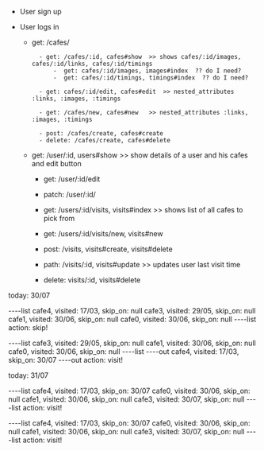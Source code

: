 
- User sign up
- User logs in

	- get: /cafes/

			- get: /cafes/:id, cafes#show  >> shows cafes/:id/images, cafes/:id/links, cafes/:id/timings
				-  get: cafes/:id/images, images#index  ?? do I need?
				-  get: cafes/:id/timings, timings#index  ?? do I need?

			- get: cafes/:id/edit, cafes#edit  >> nested_attributes :links, :images, :timings

			- get: /cafes/new, cafes#new   >> nested_attributes :links, :images, :timings  

			- post: /cafes/create, cafes#create         
			- delete: /cafes/create, cafes#delete    

	- get: /user/:id, users#show  >> show details of a user and his cafes and edit button

		- get: /user/:id/edit 

		- patch: /user/:id/

		<!-- - get: /users/:id/cafes/new, cafes#new  >> like '/cafes/new' but it will directly add the cafe to user's cafe -->

		- get: /users/:id/visits, visits#index >> shows list of all cafes to pick from

		- get: /users/:id/visits/new, visits#new

		- post: /visits, visits#create, visits#delete
 
		- path: /visits/:id,  visits#update  >> updates user last visit time

		- delete: visits/:id, visits#delete







today: 30/07

----list
cafe4, visited: 17/03, skip_on: null
cafe3, visited: 29/05, skip_on: null
cafe1, visited: 30/06, skip_on: null 
cafe0, visited: 30/06, skip_on: null
----list
action: skip!

----list
cafe3, visited: 29/05, skip_on: null
cafe1, visited: 30/06, skip_on: null
cafe0, visited: 30/06, skip_on: null
----list
----out
cafe4, visited: 17/03, skip_on: 30/07
----out
action: visit!

today: 31/07

----list
cafe4, visited: 17/03, skip_on: 30/07
cafe0, visited: 30/06, skip_on: null
cafe1, visited: 30/06, skip_on: null
cafe3, visited: 30/07, skip_on: null
----list
action: visit!

----list
cafe4, visited: 17/03, skip_on: 30/07
cafe0, visited: 30/06, skip_on: null
cafe1, visited: 30/06, skip_on: null
cafe3, visited: 30/07, skip_on: null
----list
action: visit!